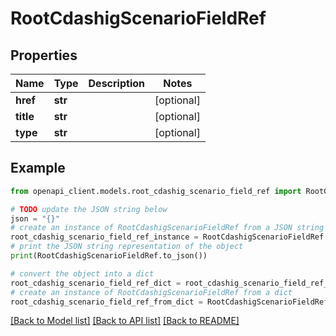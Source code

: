# RootCdashigScenarioFieldRef


## Properties

Name | Type | Description | Notes
------------ | ------------- | ------------- | -------------
**href** | **str** |  | [optional] 
**title** | **str** |  | [optional] 
**type** | **str** |  | [optional] 

## Example

```python
from openapi_client.models.root_cdashig_scenario_field_ref import RootCdashigScenarioFieldRef

# TODO update the JSON string below
json = "{}"
# create an instance of RootCdashigScenarioFieldRef from a JSON string
root_cdashig_scenario_field_ref_instance = RootCdashigScenarioFieldRef.from_json(json)
# print the JSON string representation of the object
print(RootCdashigScenarioFieldRef.to_json())

# convert the object into a dict
root_cdashig_scenario_field_ref_dict = root_cdashig_scenario_field_ref_instance.to_dict()
# create an instance of RootCdashigScenarioFieldRef from a dict
root_cdashig_scenario_field_ref_from_dict = RootCdashigScenarioFieldRef.from_dict(root_cdashig_scenario_field_ref_dict)
```
[[Back to Model list]](../README.md#documentation-for-models) [[Back to API list]](../README.md#documentation-for-api-endpoints) [[Back to README]](../README.md)


